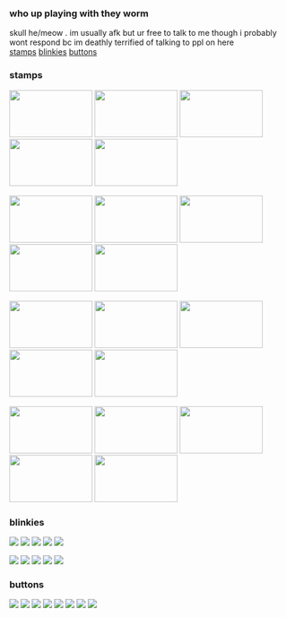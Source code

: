 ### who up playing with they worm <br>
skull he/meow . im usually afk but ur free to talk to me though i probably wont respond bc im deathly terrified of talking to ppl on here<br>
<a href="https://github.com/lockerhead/lockerhead/blob/main/README.md#stamps">stamps</a> <a href="https://github.com/lockerhead/lockerhead/blob/main/README.md#blinkies">blinkies</a> <a href="https://github.com/lockerhead/lockerhead/blob/main/README.md#stamps">buttons</a>

### stamps
<img width="148px" height="84px" src="https://cdn.discordapp.com/attachments/979907507298398248/1117539171213521007/jesussaysnotohomestuck.png"> <img width="148px" height="84px" src="https://cdn.discordapp.com/attachments/979907507298398248/1117538096527982733/kaworugrill.png"> <img width="148px" height="84px" src="https://cdn.discordapp.com/attachments/979907507298398248/1117539543705460866/isupportyaoi.png"> <img width="148px" height="84px" src="https://cdn.discordapp.com/attachments/979907507298398248/1117539171591016558/jon.gif"> <img width="148px" height="84px" src="https://cdn.discordapp.com/attachments/979907507298398248/1117266294148976730/eddashdastamp.png"><br>

<img width="148px" height="84px" src="https://cdn.discordapp.com/attachments/979907507298398248/1117267443866411108/usethunderbolt.png"> <img width="148px" height="84px" src="https://cdn.discordapp.com/attachments/979907507298398248/1117547866861346816/absol.gif"> <img width="148px" height="84px" src="https://cdn.discordapp.com/attachments/979907507298398248/1117546027797450832/gallade.gif"> <img width="148px" height="84px" src="https://cdn.discordapp.com/attachments/979907507298398248/1049464996934996018/primarina.gif"> <img width="148px" height="84px" src="https://cdn.discordapp.com/attachments/979907507298398248/1117548157790859284/wewillfuckingkillyou.png"><br>

<img width="148px" height="84px" src="https://cdn.discordapp.com/attachments/979907507298398248/1045760157822488658/ibotherpeople.png"> <img width="148px" height="84px" src="https://cdn.discordapp.com/attachments/979907507298398248/1045761264384753664/macncheese.png"> <img width="148px" height="84px" src="https://cdn.discordapp.com/attachments/979907507298398248/1117521449624801323/transflag.gif"> <img width="148px" height="84px" src="https://cdn.discordapp.com/attachments/979907507298398248/1117523085185257642/tumblr_pucyp2bO441xwjivko8_100.png"> <img width="148px" height="84px" src="https://cdn.discordapp.com/attachments/979907507298398248/1117552172171808821/homelessstyle.gif">

<img width="148px" height="84px" src="https://cdn.discordapp.com/attachments/979907507298398248/1117992246843809853/68747470733a2f2f6b696368692e6e656f6369746965732e6f72672f622f626565677374616d707a32332e676966.gif"> <img width="148px" height="84px" src="https://cdn.discordapp.com/attachments/979907507298398248/1117992293308301462/sharksarecool.png"> <img width="148px" height="84px" src="https://cdn.discordapp.com/attachments/979907507298398248/1117992305966710795/rainbow.png"> <img width="148px" height="84px" src="https://cdn.discordapp.com/attachments/979907507298398248/1117992317639479379/mongusstamp.png"> <img width="148px" height="84px" src="https://cdn.discordapp.com/attachments/979907507298398248/1117992972278059028/imjustdie.png">

### blinkies
<img src="https://cdn.discordapp.com/attachments/979907507298398248/1015660401729486908/boofnhooBlinkieObsession.gif"> <img src="https://cdn.discordapp.com/attachments/979907507298398248/1010967787008696320/blinktastic_smilecuz.gif"> <img src="https://cdn.discordapp.com/attachments/979907507298398248/1008714038471049236/ezgif-1-4fa278155a.gif"> <img src="https://cdn.discordapp.com/attachments/979907507298398248/1036299452715114567/internetloserblinky.gif"> <img src="https://cdn.discordapp.com/attachments/979907507298398248/1051295810404503572/bitchpiss.gif"><br>

<img src="https://cdn.discordapp.com/attachments/979907507298398248/1117522827021660190/tumblr_pnnp311kAN1wjbxyqo6_250.gif"> <img src="https://cdn.discordapp.com/attachments/979907507298398248/1036303867484323870/Blinkie_143__site_.gif"> <img src="https://cdn.discordapp.com/attachments/979907507298398248/1036298634850992148/droppedblinky.gif"> <img src="https://cdn.discordapp.com/attachments/979907507298398248/1010967726870761512/blinkylaundry.gif"> <img src="https://media.discordapp.net/attachments/979907507298398248/1008714530882330755/ezgif-4-bdc1244c97.gif?width=187&height=25">

### buttons
<img src="https://cdn.discordapp.com/attachments/979907507298398248/1049457286604652564/17776.gif"> <img src="https://cdn.discordapp.com/attachments/979907507298398248/1117554188679909457/SKELETON.gif"> <img src="https://cdn.discordapp.com/attachments/979907507298398248/1117554155393908746/3ds.png"> <img src="https://cdn.discordapp.com/attachments/979907507298398248/1117554300411977858/sylveon.gif"> <img src="https://cdn.discordapp.com/attachments/979907507298398248/1117554239863001178/PISS.gif"> <img src="https://cdn.discordapp.com/attachments/979907507298398248/1117554280849747978/tetris.gif"> <img src="https://cdn.discordapp.com/attachments/979907507298398248/1117554199492821132/winxp.gif"> <img src="https://cdn.discordapp.com/attachments/979907507298398248/1117554312965521549/yumenikki5.gif">
